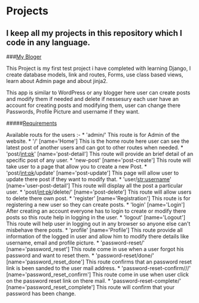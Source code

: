 # Projects
## I keep all my projects in this repository which I code in any language.

###[My Bloger](https://github.com/vipin3699/Projects/tree/master/MyBloger)

This Project is my first test project i have completed with learning Django, I create database models, link and routes, Forms, use class based views, learn about Admin page and about jinja2.

This app is similar to WordPress or any blogger here user can create posts and modify them if needed and delete if nessesury each user have an account for creating posts and modifying them, 
user can change there Passwords, Profile Picture and username if they want.

#####[Requirements](https://github.com/vipin3699/Projects/blob/master/MyBloger/requirements.txt)

Available routs for the users :-
    *  'admin/'
        This route is for Admin of the website.
    * '/'  [name='Home']
        This is the home route here user can see the latest post of another users  and can got to other routes when needed.
    * 'post/<int:pk>' [name='post-detail']
        This route will provide an brief detail of an specific post of any user.
    * 'new-post' [name='post-create']
        This route will take user to a page that allow you to create a new Post.
    * 'post/<int:pk>/update' [name='post-update']
        This page will allow user to update there post if they want to modify that.
    * 'user/<str:username>' [name='user-post-detail']
        This route will display all the post a particular user.
    * 'post/<int:pk>/delete/' [name='post-delete']
        This route will allow users to delete there own post.
    * 'register' [name='Registration']
        This route is for registering a new user so they can create posts.
    * 'login' [name='Login']
        After creating an account everyone has to login to create or modify there posts so this route help in logging in the user.
    * 'logout' [name='Logout']
        This route will help user in logging out in any browser so anyone else can't misbehave there posts.
    * 'profile' [name='Profile']
        This route provide all information of the logged in user and allow him to modify there details like username, email and profile picture.
    * 'password-reset/' [name='password_reset']
        This route come in use when a user forgot his password and want to reset them.
    * 'password-reset/done/' [name='password_reset_done']
        This route confirms that an password reset link is been sanded to the user mail address.
    * 'password-reset-confirm/<uidb64>/<token>/' [name='password_reset_confirm']
        This route come in use when user click on the password reset link on there mail.
    * 'password-reset-complete/' [name='password_reset_complete']
        This route will confirm that your password has been change.
